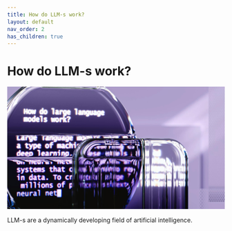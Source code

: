 ```yaml
---
title: How do LLM-s work?
layout: default
nav_order: 2
has_children: true
---
```


# How do LLM-s work?

![alt text](HowDoLLMsWork.jpg)


LLM-s are a dynamically developing field of artificial intelligence.